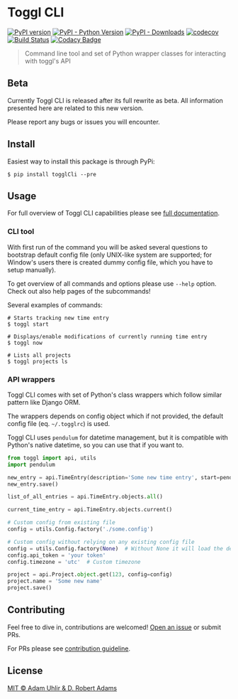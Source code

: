 # Toggl CLI

[![PyPI version](https://badge.fury.io/py/togglCli.svg)](https://badge.fury.io/py/togglCli) 
[![PyPI - Python Version](https://img.shields.io/pypi/pyversions/togglCli.svg)](https://pypi.org/project/togglCli)
[![PyPI - Downloads](https://img.shields.io/pypi/dm/togglCli.svg)](https://pypi.org/project/togglCli/) 
[![codecov](https://codecov.io/gh/AuHau/toggl-cli/branch/master/graph/badge.svg)](https://codecov.io/gh/AuHau/toggl-cli) 
[![Build Status](https://travis-ci.org/AuHau/toggl-cli.svg?branch=master)](https://travis-ci.org/AuHau/toggl-cli)
[![Codacy Badge](https://api.codacy.com/project/badge/Grade/869d787a75dd4e259b824fb8754d3388)](https://app.codacy.com/app/AuHau/toggl-cli?utm_source=github.com&utm_medium=referral&utm_content=AuHau/toggl-cli&utm_campaign=Badge_Grade_Dashboard)

> Command line tool and set of Python wrapper classes for interacting with toggl's API

## Beta

Currently Toggl CLI is released after its full rewrite as beta. All information presented here are 
related to this new version.

Please report any bugs or issues you will encounter.

## Install

Easiest way to install this package is through PyPi:

```shell
$ pip install togglCli --pre
```

## Usage

For full overview of Toggl CLI capabilities please see [full documentation](https://toggl.adam-uhlir.me).

### CLI tool

With first run of the command you will be asked several questions to bootstrap default config file 
(only UNIX-like system are supported; for Window's users there is created dummy config file, which you have to setup manually).

To get overview of all commands and options please use `--help` option. Check out also help pages of the subcommands!

Several examples of commands:

```shell
# Starts tracking new time entry
$ toggl start

# Displays/enable modifications of currently running time entry
$ toggl now

# Lists all projects
$ toggl projects ls
```

### API wrappers

Toggl CLI comes with set of Python's class wrappers which follow similar pattern like Django ORM. 

The wrappers depends on config object which if not provided, the default config file (eq. `~/.togglrc`) is used. 

Toggl CLI uses `pendulum` for datetime management, but it is compatible with Python's native datetime, so you can use that if you want to.

```python
from toggl import api, utils
import pendulum

new_entry = api.TimeEntry(description='Some new time entry', start=pendulum.now() - pendulum.duration(minutes=15), stop=pendulum.now())
new_entry.save()

list_of_all_entries = api.TimeEntry.objects.all()

current_time_entry = api.TimeEntry.objects.current()

# Custom config from existing file
config = utils.Config.factory('./some.config')

# Custom config without relying on any existing config file 
config = utils.Config.factory(None)  # Without None it will load the default config file
config.api_token = 'your token'
config.timezone = 'utc'  # Custom timezone

project = api.Project.object.get(123, config=config)
project.name = 'Some new name'
project.save()
```

## Contributing

Feel free to dive in, contributions are welcomed! [Open an issue](https://github.com/drobertadams/toggl-cli/issues/new) or submit PRs.

For PRs please see [contribution guideline](./CONTRIBUTING.md).

## License

[MIT ©  Adam Uhlir & D. Robert Adams](./LICENSE)